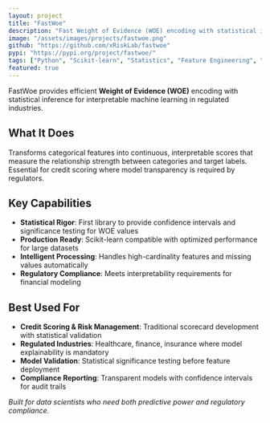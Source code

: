 ```yaml
---
layout: project
title: "FastWoe"
description: "Fast Weight of Evidence (WOE) encoding with statistical inference and confidence intervals"
image: "/assets/images/projects/fastwoe.png"
github: "https://github.com/xRiskLab/fastwoe"
pypi: "https://pypi.org/project/fastwoe/"
tags: ["Python", "Scikit-learn", "Statistics", "Feature Engineering", "Machine Learning"]
featured: true
---
```


FastWoe provides efficient **Weight of Evidence (WOE)** encoding with statistical inference for interpretable machine learning in regulated industries.

## What It Does

Transforms categorical features into continuous, interpretable scores that measure the relationship strength between categories and target labels. Essential for credit scoring where model transparency is required by regulators.

## Key Capabilities

- **Statistical Rigor**: First library to provide confidence intervals and significance testing for WOE values
- **Production Ready**: Scikit-learn compatible with optimized performance for large datasets
- **Intelligent Processing**: Handles high-cardinality features and missing values automatically
- **Regulatory Compliance**: Meets interpretability requirements for financial modeling

## Best Used For

- **Credit Scoring & Risk Management**: Traditional scorecard development with statistical validation
- **Regulated Industries**: Healthcare, finance, insurance where model explainability is mandatory  
- **Model Validation**: Statistical significance testing before feature deployment
- **Compliance Reporting**: Transparent models with confidence intervals for audit trails

*Built for data scientists who need both predictive power and regulatory compliance.*
